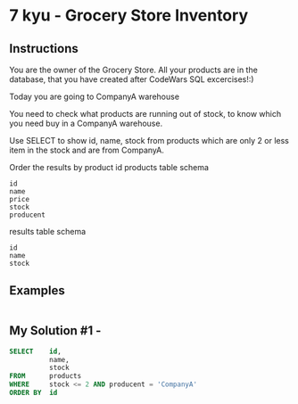 # 7 kyu - Grocery Store Inventory
## Instructions
You are the owner of the Grocery Store. All your products are in the database, that you have created after CodeWars SQL excercises!:)

Today you are going to CompanyA warehouse

You need to check what products are running out of stock, to know which you need buy in a CompanyA warehouse.

Use SELECT to show id, name, stock from products which are only 2 or less item in the stock and are from CompanyA.

Order the results by product id
products table schema

    id
    name
    price
    stock
    producent

results table schema

    id
    name
    stock

## Examples
```

```

## My Solution #1 - 
```sql
SELECT    id,
          name,
          stock
FROM      products
WHERE     stock <= 2 AND producent = 'CompanyA'
ORDER BY  id
```